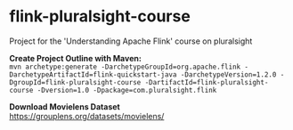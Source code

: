 # flink-pluralsight-course
Project for the 'Understanding Apache Flink' course on pluralsight

**Create Project Outline with Maven:** \
`mvn archetype:generate -DarchetypeGroupId=org.apache.flink -DarchetypeArtifactId=flink-quickstart-java -DarchetypeVersion=1.2.0 -DgroupId=flink-pluralsight-course -DartifactId=flink-pluralsight-course -Dversion=1.0 -Dpackage=com.pluralsight.flink
`

**Download Movielens Dataset**\
https://grouplens.org/datasets/movielens/

